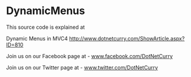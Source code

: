 DynamicMenus
============

This source code is explained at

Dynamic Menus in MVC4 http://www.dotnetcurry.com/ShowArticle.aspx?ID=810

Join us on our Facebook page at - www.facebook.com/DotNetCurry

Join us on our Twitter page at - www.twitter.com/DotNetCurry